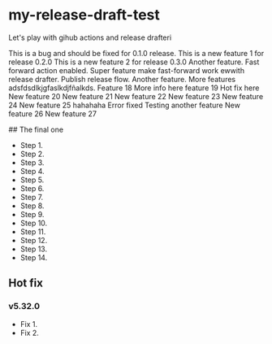 # my-release-draft-test
Let's play with gihub actions and release drafteri

This is a bug and should be fixed for 0.1.0 release.
This is a new feature 1 for release 0.2.0
This is a new feature 2 for release 0.3.0
Another feature.
Fast forward action enabled.
Super feature make fast-forward work ewwith release drafter.
Publish release flow.
Another feature.
More features
adsfdsdlkjgfaslkdjfñalkds.
Feature 18
More info here feature 19
Hot fix here
New feature 20
New feature 21
New feature 22
New feature 23
New feature 24
New feature 25
hahahaha
Error fixed
Testing another feature
New feature 26
New feature 27

## The final one

- Step 1.
- Step 2.
- Step 3.
- Step 4.
- Step 5.
- Step 6.
- Step 7.
- Step 8.
- Step 9.
- Step 10.
- Step 11.
- Step 12.
- Step 13.
- Step 14.


## Hot fix

### v5.32.0

- Fix 1.
- Fix 2.
